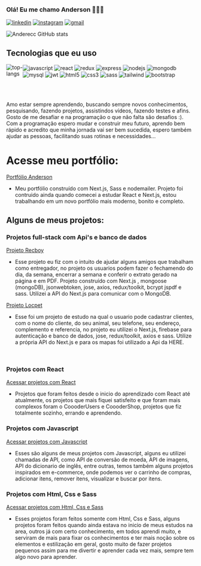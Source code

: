 

### Olá! Eu me chamo Anderson 🤘🙋‍♂️

[![linkedin](https://img.shields.io/badge/LinkedIn-0077B5?style=for-the-badge&logo=linkedin&logoColor=white)](https://www.linkedin.com/in/andersondb06/)
[![instagram](https://img.shields.io/badge/Instagram-E4405F?style=for-the-badge&logo=instagram&logoColor=white)](https://instagram.com/anderecs)
[![gmail](https://img.shields.io/badge/Gmail-D14836?style=for-the-badge&logo=gmail&logoColor=white)](mailto:andersondbl06@gmail.com)

![Anderecc GitHub stats](https://github-readme-stats.vercel.app/api?username=anderecc&rank_icon=github&hide=,issues&show_icons=true&theme=dracula)

## Tecnologias que eu uso
<div style="display: flex">
  <div>
    <img alt="top-langs" src="https://github-readme-stats.vercel.app/api/top-langs/?username=anderecc&layout=compact&theme=dracula" />
  </div>
  <div>
    <img align="center" alt="javascript" src="https://img.shields.io/badge/JavaScript-323330?style=for-the-badge&logo=javascript&logoColor=F7DF1E" />
    <img align="center" alt="react" src="https://img.shields.io/badge/React-20232A?style=for-the-badge&logo=react&logoColor=61DAFB" />
    <img align="center" alt="redux" src="https://img.shields.io/badge/Redux-593D88?style=for-the-badge&logo=redux&logoColor=white" />
    <img align="center" alt="express" src="https://img.shields.io/badge/Express.js-404D59?style=for-the-badge" />
    <img align="center" alt="nodejs" src="https://img.shields.io/badge/Node.js-43853D?style=for-the-badge&logo=node.js&logoColor=white" />
    <img align="center" alt="mongodb" src="https://img.shields.io/badge/MongoDB-4EA94B?style=for-the-badge&logo=mongodb&logoColor=white" />
    <img align="center" alt="mysql" src="https://img.shields.io/badge/MySQL-00000F?style=for-the-badge&logo=mysql&logoColor=white" />
    <img align="center" alt="jwt" src="https://img.shields.io/badge/json%20web%20tokens-323330?style=for-the-badge&logo=json-web-tokens&logoColor=pink"/>
    <img align="center" alt="html5" src="https://img.shields.io/badge/HTML5-E34F26?style=for-the-badge&logo=html5&logoColor=white" />
    <img align="center" alt="css3" src="https://img.shields.io/badge/CSS3-1572B6?style=for-the-badge&logo=css3&logoColor=white" />
    <img align="center" alt="sass" src="https://img.shields.io/badge/Sass-CC6699?style=for-the-badge&logo=sass&logoColor=white" />
    <img align="center" alt="tailwind" src="https://img.shields.io/badge/Tailwind_CSS-38B2AC?style=for-the-badge&logo=tailwind-css&logoColor=white" />
    <img align="center" alt="bootstrap" src="https://img.shields.io/badge/Bootstrap-563D7C?style=for-the-badge&logo=bootstrap&logoColor=white" />
  </div>
</div>

</br></br>

Amo estar sempre aprendendo, buscando sempre novos conhecimentos, pesquisando, fazendo projetos, assistindos vídeos, fazendo testes e afins. Gosto de me desafiar e na programação o que não falta são desafios :). Com a programação espero mudar e construir meu futuro, aprendo bem rápido e acredito que minha jornada vai ser bem sucedida, espero também ajudar as pessoas, facilitando suas rotinas e necessidades... 

# Acesse meu portfólio:
[Portfólio Anderson](https://anderecc.com.br)
- Meu portfólio construído com Next.js, Sass e nodemailer. Projeto foi contruido ainda quando comecei a estudar React e Next.js, estou trabalhando em um novo portfólio mais moderno, bonito e completo.

## Alguns de meus projetos:

### Projetos full-stack com Api's e banco de dados
[Projeto Recboy](https://recboy.vercel.app)
- Esse projeto eu fiz com o intuito de ajudar alguns amigos que trabalham como entregador, no projeto os usuarios podem fazer o fechamendo do dia, da semana, encerrar a semana e conferir o extrato gerado na página e em PDF. Projeto construído com Next.js , mongoose (mongoDB), jsonwebtoken, jose, axios, redux/toolkit, bcrypt jspdf e sass. Utilizei a API do Next.js para comunicar com o MongoDB. </br>

[Projeto Locpet](https://locpet.vercel.app)
- Esse foi um projeto de estudo na qual o usuario pode cadastrar clientes, com o nome do cliente, do seu animal, seu telefone, seu endereço, complemento e referencia, no projeto eu utilizei o Next.js, firebase para autenticação e banco de dados, jose, redux/toolkit, axios e sass. Utilize a própria API do Next.js e para os mapas foi utilizado a Api da HERE.
 </br>
 

### Projetos com React
[Acessar projetos com React](https://anderecc.com.br/projetos/projetos-React)
- Projetos que foram feitos desde o inicio do aprendizado com React até atualmente, os projetos que mais fiquei satisfeito e que foram mais complexos foram o CoooderUsers e CoooderShop, projetos que fiz totalmente sozinho, errando e aprendendo. </br>

### Projetos com Javascript
[Acessar projetos com Javascript](https://anderecc.com.br/projetos/projetos-javascript)</br>
- Esses são alguns de meus projetos com Javascript, alguns eu utilizei chamadas de API, como API de conversão de moeda, API de imagens, API do dicionario de inglês, entre outras, temos também alguns projetos inspirados em e-commerce, onde podemos ver o carrinho de compras, adicionar itens, remover itens, visualizar e buscar por itens. </br>

### Projetos com Html, Css e Sass
[Acessar projetos com Html, Css e Sass](https://anderecc.com.br/projetos/projetos-Html-Css-Sass)</br>
- Esses projetos foram feitos somente com Html, Css e Sass, alguns projetos foram feitos quando ainda estava no inicio de meus estudos na area, outros já com certo conhecimento, em todos aprendi muito, e serviram de mais para fixar os conhecimentos e ter mais noção sobre os elementos e estilização em geral, gosto muito de fazer projetos pequenos assim para me divertir e aprender cada vez mais, sempre tem algo novo para aprender.





